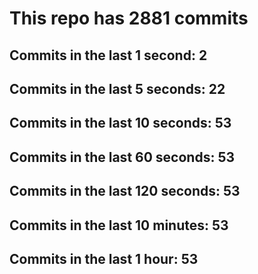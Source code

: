 # This repo has 2881 commits

## Commits in the last 1 second: 2
## Commits in the last 5 seconds: 22
## Commits in the last 10 seconds: 53
## Commits in the last 60 seconds: 53
## Commits in the last 120 seconds: 53
## Commits in the last 10 minutes: 53
## Commits in the last 1 hour: 53
